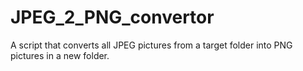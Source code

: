 # JPEG_2_PNG_convertor
A script that converts all JPEG pictures from a target folder into PNG pictures in a new folder.
